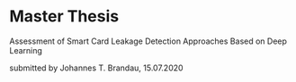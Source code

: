 # Master Thesis
Assessment of Smart Card Leakage Detection Approaches Based on Deep Learning

submitted by Johannes T. Brandau, 15.07.2020
